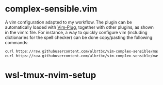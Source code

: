 # complex-sensible.vim

A vim configuration adapted to my workflow. The plugin can be automatically loaded with [Vim-Plug](https://github.com/junegunn/vim-plug), together with other plugins, as shown in the vimrc file. For instance, a way to quickly configure vim (including dictionaries for the spell checker) can be done copy/pasting the following commands:

```bash
curl https://raw.githubusercontent.com/albrtbc/vim-complex-sensible/master/bin/install.sh -sSf | sh && reset
curl https://raw.githubusercontent.com/albrtbc/vim-complex-sensible/master/bin/install-dictionaries.sh -sSf | sh
```
# wsl-tmux-nvim-setup
